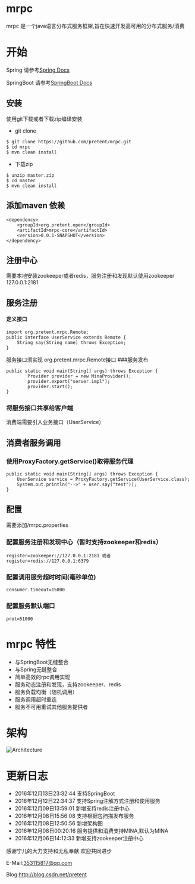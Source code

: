 # mrpc
mrpc 是一个java语言分布式服务框架,旨在快速开发高可用的分布式服务/消费

# 开始

Spring 请参考[Spring Docs](mrpc-support/mrpc-support-spring/README.md)

SpringBoot 请参考[SpringBoot Docs](mrpc-support/spring-boot-starter-mrpc/README.md)

## 安装

使用git下载或者下载zip编译安装

* git clone

```
$ git clone https://github.com/pretent/mrpc.git
$ cd mrpc
$ mvn clean install
```

* 下载zip

```
$ unzip master.zip
$ cd master
$ mvn clean install
```

## 添加maven 依赖
```
<dependency>
	<groupId>org.pretent.open</groupId>
	<artifactId>mrpc-core</artifactId>
	<version>0.0.1-SNAPSHOT</version>
</dependency>
```

## 注册中心
需要本地安装zookeeper或者redis，服务注册和发现默认使用zookeeper 127.0.0.1:2181

## 服务注册
#### 定义接口
```
import org.pretent.mrpc.Remote;
public interface UserService extends Remote {
    String say(String name) throws Exception;
}
```
服务接口须实现 org.pretent.mrpc.Remote接口
###服务发布
```
public static void main(String[] args) throws Exception {
		Provider provider = new MinaProvider();
		provider.export("server.impl");
		provider.start();
}
```
### 将服务接口共享给客户端
消费端需要引入业务接口（UserService）
## 消费者服务调用
### 使用ProxyFactory.getService()取得服务代理
```
public static void main(String[] args) throws Exception {
	UserService service = ProxyFactory.getService(UserService.class);
	System.out.println("-->" + user.say("test"));
}
```
## 配置

需要添加/mrpc.properties

### 配置服务注册和发现中心（暂时支持zookeeper和redis）
```
register=zookeeper://127.0.0.1:2181 或者
register=redis://127.0.0.1:6379
```

### 配置调用服务超时时间(毫秒单位)
```
consumer.timeout=15000
```

### 配置服务默认端口
```
prot=51000
```

# mrpc 特性
* 与SpringBoot无缝整合
* 与Spring无缝整合
* 简单高效的rpc调用实现
* 服务动态注册和发现，支持zookeeper、redis
* 服务负载均衡（随机调用）
* 服务调用超时重连
* 服务不可用重试其他服务提供者

# 架构

![Architecture](./architecture.png)

# 更新日志

* 2016年12月13日23:32:44 支持SpringBoot
* 2016年12月12日22:34:37 支持Spring注解方式注册和使用服务
* 2016年12月09日13:59:01 新增支持redis注册中心
* 2016年12月08日15:56:08 支持根据包扫描发布服务
* 2016年12月08日12:50:56 新增架构图
* 2016年12月08日00:20:16 服务提供和消费支持MINA,默认为MINA
* 2016年12月06日14:12:33 新增支持zookeeper注册中心


感谢宁儿的大力支持和无私奉献
欢迎共同进步

E-Mail:353115817@qq.com

Blog:http://blog.csdn.net/pretent